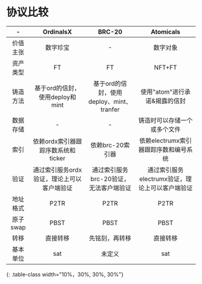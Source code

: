 协议比较
=====





| - | OrdinalsX | BRC-20 | Atomicals  |
| :---: | :----: | :----: | :----: | 
| 价值主张 | 数字珍宝 | - | 数字对象 |
| 资产类型 | FT | FT | NFT+FT | 
| 铸造方法 | 基于ord的信封，使用deploy和mint | 基于ord的信封，使用deploy、mint、tranfer | 使用"atom"进行承诺&揭露的信封 | 
| 数据存储 | - | - | 铸造时可以存储一个或多个文件 | 
| 索引 | 依赖ordx索引器跟踪序数系统和ticker | 依赖brc-20索引器 | 依赖electrumx索引器跟踪序数和编号系统 | 
| 验证 | 通过索引服务ordx验证，理论上可以客户端验证 | 通过索引服务brc-20验证，无法客户端验证 | 通过索引服务electrumx验证，理论上可以客户端验证 |
|地址格式| P2TR | P2TR | P2TR | 
| 原子swap | PBST | PBST | PBST | 
| 转移 | 直接转移 | 先铭刻，再转移 | 直接转移 | 
| 基本单位 | sat | 未定义 | sat | 
{: .table-class width="10%，30%, 30%, 30%"}
